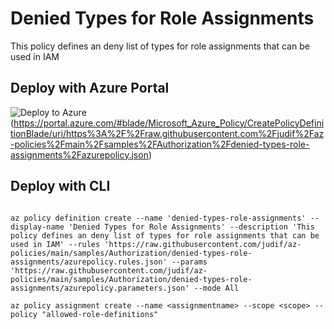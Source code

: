 # Denied Types for Role Assignments

This policy defines an deny list of types for role assignments that can be used in IAM

## Deploy with Azure Portal

![Deploy to Azure](https://aka.ms/deploytoazurebutton)(https://portal.azure.com/#blade/Microsoft_Azure_Policy/CreatePolicyDefinitionBlade/uri/https%3A%2F%2Fraw.githubusercontent.com%2Fjudif%2Faz-policies%2Fmain%2Fsamples%2FAuthorization%2Fdenied-types-role-assignments%2Fazurepolicy.json)

## Deploy with CLI

````cli

az policy definition create --name 'denied-types-role-assignments' --display-name 'Denied Types for Role Assignments' --description 'This policy defines an deny list of types for role assignments that can be used in IAM' --rules 'https://raw.githubusercontent.com/judif/az-policies/main/samples/Authorization/denied-types-role-assignments/azurepolicy.rules.json' --params 'https://raw.githubusercontent.com/judif/az-policies/main/samples/Authorization/denied-types-role-assignments/azurepolicy.parameters.json' --mode All

az policy assignment create --name <assignmentname> --scope <scope> --policy "allowed-role-definitions"

````
